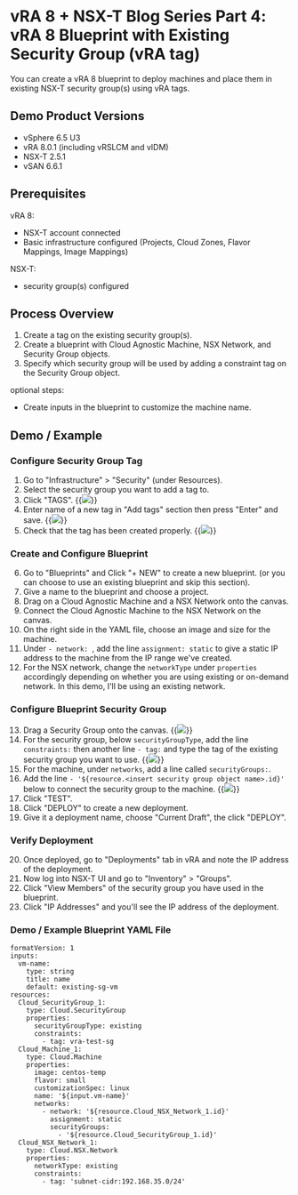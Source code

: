 # vRA 8 + NSX-T Blog Series Part 4: vRA 8 Blueprint with Existing Security Group (vRA tag)



You can create a vRA 8 blueprint to deploy machines and place them in existing NSX-T security group(s) using vRA tags. 

## Demo Product Versions  
* vSphere 6.5 U3
* vRA 8.0.1 (including vRSLCM and vIDM)
* NSX-T 2.5.1
* vSAN 6.6.1

## Prerequisites
vRA 8:
* NSX-T account connected
* Basic infrastructure configured (Projects, Cloud Zones, Flavor Mappings, Image Mappings)

NSX-T:
* security group(s) configured


## Process Overview
1. Create a tag on the existing security group(s).
2. Create a blueprint with Cloud Agnostic Machine, NSX Network, and Security Group objects.
3. Specify which security group will be used by adding a constraint tag on the Security Group object.

optional steps:
* Create inputs in the blueprint to customize the machine name.


## Demo / Example

### Configure Security Group Tag
1. Go to "Infrastructure" > "Security" (under Resources).
2. Select the security group you want to add a tag to.
3. Click "TAGS".
{{<image src="step3.png" linked="true">}}
4. Enter name of a new tag in "Add tags" section then press "Enter" and save.
{{<image src="step4.png" linked="true">}}
5. Check that the tag has been created properly.
{{<image src="step5.png" linked="true">}}

### Create and Configure Blueprint
6. Go to "Blueprints" and Click "+ NEW" to create a new blueprint. (or you can choose to use an existing blueprint and skip this section).
7. Give a name to the blueprint and choose a project.
8. Drag on a Cloud Agnostic Machine and a NSX Network onto the canvas. 
9. Connect the Cloud Agnostic Machine to the NSX Network on the canvas.
10. On the right side in the YAML file, choose an image and size for the machine. 
11. Under `- network: `, add the line `assignment: static` to give a static IP address to the machine from the IP range we've created.
12. For the NSX network, change the `networkType` under `properties` accordingly depending on whether you are using existing or on-demand network. In this demo, I'll be using an existing network.

### Configure Blueprint Security Group
13. Drag a Security Group onto the canvas.
{{<image src="step13.png" linked="true">}}
14. For the security group, below `securityGroupType`, add the line `constraints:` then another line `- tag:` and type the tag of the existing security group you want to use.
{{<image src="step14.png" linked="true">}}
15. For the machine, under `networks`, add a line called `securityGroups:`.
16. Add the line `- '${resource.<insert security group object name>.id}'` below to connect the security group to the machine. 
{{<image src="step16.png" linked="true">}}
17. Click "TEST".
18. Click "DEPLOY" to create a new deployment.
19. Give it a deployment name, choose "Current Draft", the click "DEPLOY".

### Verify Deployment
20. Once deployed, go to "Deployments" tab in vRA and note the IP address of the deployment.
21. Now log into NSX-T UI and go to "Inventory" > "Groups".
22. Click "View Members" of the security group you have used in the blueprint.
23. Click "IP Addresses" and you'll see the IP address of the deployment.

### Demo / Example Blueprint YAML File
```
formatVersion: 1
inputs:
  vm-name:
    type: string
    title: name
    default: existing-sg-vm
resources:
  Cloud_SecurityGroup_1:
    type: Cloud.SecurityGroup
    properties:
      securityGroupType: existing
      constraints:
        - tag: vra-test-sg
  Cloud_Machine_1:
    type: Cloud.Machine
    properties:
      image: centos-temp
      flavor: small
      customizationSpec: linux
      name: '${input.vm-name}'
      networks:
        - network: '${resource.Cloud_NSX_Network_1.id}'
          assignment: static
          securityGroups:
            - '${resource.Cloud_SecurityGroup_1.id}'
  Cloud_NSX_Network_1:
    type: Cloud.NSX.Network
    properties:
      networkType: existing
      constraints:
        - tag: 'subnet-cidr:192.168.35.0/24'
```
